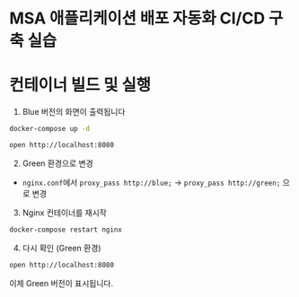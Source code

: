 # MSA 애플리케이션 배포 자동화 CI/CD 구축 실습

# 컨테이너 빌드 및 실행
1. Blue 버전의 화면이 출력됩니다
```sh
docker-compose up -d

open http://localhost:8080
```
2. Green 환경으로 변경
- `nginx.conf`에서 `proxy_pass http://blue;` → `proxy_pass http://green;` 으로 변경

3. Nginx 컨테이너를 재시작
```bash
docker-compose restart nginx
```

4. 다시 확인 (Green 환경)
```bash
open http://localhost:8080
```
이제 Green 버전이 표시됩니다.  
